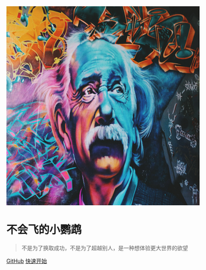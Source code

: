 <img src="a3.jpg" height="520px" width="880px" alt="plus" titile="test">

# 不会飞的小鹦鹉

> 不是为了换取成功，不是为了超越别人，是一种想体验更大世界的欲望

[GitHub](https://github.com/aflth)
[快速开始](#不会飞的小鹦鹉)
